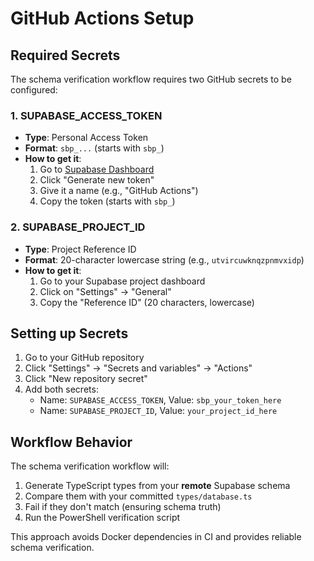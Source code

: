 # GitHub Actions Setup

## Required Secrets

The schema verification workflow requires two GitHub secrets to be configured:

### 1. SUPABASE_ACCESS_TOKEN
- **Type**: Personal Access Token
- **Format**: `sbp_...` (starts with `sbp_`)
- **How to get it**:
  1. Go to [Supabase Dashboard](https://supabase.com/dashboard/account/tokens)
  2. Click "Generate new token"
  3. Give it a name (e.g., "GitHub Actions")
  4. Copy the token (starts with `sbp_`)

### 2. SUPABASE_PROJECT_ID
- **Type**: Project Reference ID
- **Format**: 20-character lowercase string (e.g., `utvircuwknqzpnmvxidp`)
- **How to get it**:
  1. Go to your Supabase project dashboard
  2. Click on "Settings" → "General"
  3. Copy the "Reference ID" (20 characters, lowercase)

## Setting up Secrets

1. Go to your GitHub repository
2. Click "Settings" → "Secrets and variables" → "Actions"
3. Click "New repository secret"
4. Add both secrets:
   - Name: `SUPABASE_ACCESS_TOKEN`, Value: `sbp_your_token_here`
   - Name: `SUPABASE_PROJECT_ID`, Value: `your_project_id_here`

## Workflow Behavior

The schema verification workflow will:
1. Generate TypeScript types from your **remote** Supabase schema
2. Compare them with your committed `types/database.ts`
3. Fail if they don't match (ensuring schema truth)
4. Run the PowerShell verification script

This approach avoids Docker dependencies in CI and provides reliable schema verification.
